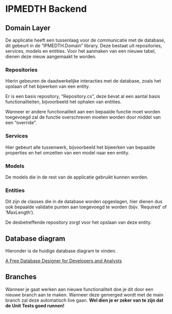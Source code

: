 # IPMEDTH Backend

## Domain Layer

De applicatie heeft een tussenlaag voor de communicatie met de database, dit gebeurt in de “IPMEDTH.Domain” library. Deze bestaat uit repositories, services, models en entities. Voor het aanmaken van een nieuwe tabel, dienen deze nieuw aangemaakt te worden.

### Repositories

Hierin gebeuren de daadwerkelijke interacties met de database, zoals het opslaan of het bijwerken van een entity.

Er is een basis repository, “Repository.cs”, deze bevat al een aantal basis functionaliteiten, bijvoorbeeld het ophalen van entities.

Wanneer er andere functionaliteit aan een bepaalde functie moet worden toegevoegd zal de functie overschreven moeten worden door middel van een “override”.

### Services

Hier gebeurt alle tussenwerk, bijvoorbeeld het bijwerken van bepaalde properties en het omzetten van een model naar een entity.

### Models

De models die in de rest van de applicatie gebruikt kunnen worden.

### Entities

Dit zijn de classes die in de database worden opgeslagen, hier dienen dus ook bepaalde validatie punten aan toegevoegd te worden (bijv. ‘Required’ of ‘MaxLength’).

De desbetreffende repository zorgt voor het opslaan van deze entity.

## Database diagram

Hieronder is de huidige database diagram te vinden.

[A Free Database Designer for Developers and Analysts](https://dbdiagram.io/d/IPMEDTH-6542556a7d8bbd6465478b4c)

## Branches

Wanneer je gaat werken aan nieuwe functionaliteit doe je dit door een nieuwe branch aan te maken. Wanneer deze gemerged wordt met de main branch zal deze automatisch live gaan. **Wel dien je er zeker van te zijn dat de Unit Tests goed runnen!**
